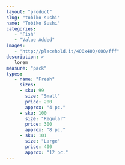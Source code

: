```yaml
---
layout: "product"
slug: "tobiko-sushi"
name: "Tobiko Sushi"
categories:
   - "Fish"
   - "Value Added"
images:
   - "http://placehold.it/400x400/000/fff"
description: >
   lorem
measure: "pack"
types: 
   - name: "Fresh"
     sizes: 
     - sku: 99
       size: "Small"
       price: 200
       approx: "4 pc."
     - sku: 100
       size: "Regular"
       price: 300
       approx: "8 pc."
     - sku: 101
       size: "Large"
       price: 400
       approx: "12 pc."
---
```

